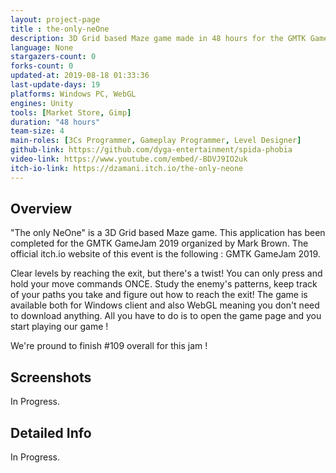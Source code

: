 ```yaml
---
layout: project-page
title : the-only-neOne
description: 3D Grid based Maze game made in 48 hours for the GMTK GameJam 2019
language: None
stargazers-count: 0
forks-count: 0
updated-at: 2019-08-18 01:33:36
last-update-days: 19
platforms: Windows PC, WebGL
engines: Unity
tools: [Market Store, Gimp]
duration: "48 hours"
team-size: 4
main-roles: [3Cs Programmer, Gameplay Programmer, Level Designer]
github-link: https://github.com/dyga-entertainment/spida-phobia
video-link: https://www.youtube.com/embed/-BDVJ9IO2uk
itch-io-link: https://dzamani.itch.io/the-only-neone
---
```

<!---
Gregoire Boiron <gregoire.boiron@gmail.com>
Copyright (c) 2018 Gregoire Boiron  All Rights Reserved.
--->

Overview
--------------------
"The only NeOne" is a 3D Grid based Maze game. This application has been completed for the GMTK GameJam 2019 organized by Mark Brown. The official itch.io website of this event is the following : GMTK GameJam 2019.

Clear levels by reaching the exit, but there's a twist! You can only press and hold your move commands ONCE. Study the enemy's patterns, keep track of your paths you take and figure out how to reach the exit! The game is available both for Windows client and also WebGL meaning you don't need to download anything. All you have to do is to open the game page and you start playing our game !

We're pround to finish #109 overall for this jam !

Screenshots
--------------------
In Progress.

Detailed Info
--------------------
In Progress.
